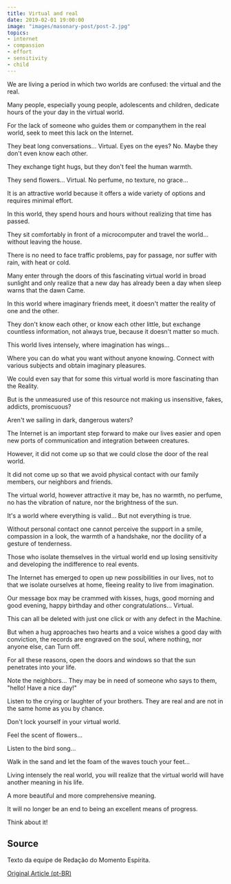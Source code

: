```yaml
---
title: Virtual and real
date: 2019-02-01 19:00:00
image: "images/masonary-post/post-2.jpg"
topics: 
- internet
- compassion
- effort
- sensitivity
- child
---
```



We are living a period in which two worlds are confused: the virtual and the real.

Many people, especially young people, adolescents and children, dedicate hours of the
your day in the virtual world.

For the lack of someone who guides them or companythem in the real world,
seek to meet this lack on the Internet.

They beat long conversations... Virtual. Eyes on the eyes? No. Maybe they don't even know each other.

They exchange tight hugs, but they don't feel the human warmth.

They send flowers... Virtual. No perfume, no texture, no grace...

It is an attractive world because it offers a wide variety of options and requires
minimal effort.

In this world, they spend hours and hours without realizing that time has passed.

They sit comfortably in front of a microcomputer and travel the world...
without leaving the house.

There is no need to face traffic problems, pay for passage, nor suffer
with rain, with heat or cold.

Many enter through the doors of this fascinating virtual world in broad sunlight and
only realize that a new day has already been a day when sleep warns that the dawn
Came.

In this world where imaginary friends meet, it doesn't matter the reality
of one and the other.

They don't know each other, or know each other little, but exchange countless information,
not always true, because it doesn't matter so much.

This world lives intensely, where imagination has wings...

Where you can do what you want without anyone knowing. Connect with
various subjects and obtain imaginary pleasures.

We could even say that for some this virtual world is more fascinating than the
Reality.

But is the unmeasured use of this resource not making us insensitive,
fakes, addicts, promiscuous?

Aren't we sailing in dark, dangerous waters?

The Internet is an important step forward to make our lives easier and open new
ports of communication and integration between creatures.

However, it did not come up so that we could close the door of the real world.

It did not come up so that we avoid physical contact with our family members, our
neighbors and friends.

The virtual world, however attractive it may be, has no warmth, no perfume, no
has the vibration of nature, nor the brightness of the sun.

It's a world where everything is valid... But not everything is true.

Without personal contact one cannot perceive the support in a smile, compassion in a
look, the warmth of a handshake, nor the docility of a gesture of tenderness.

Those who isolate themselves in the virtual world end up losing sensitivity and developing the
indifference to real events.

The Internet has emerged to open up new possibilities in our lives, not to
that we isolate ourselves at home, fleeing reality to live from imagination.

Our message box may be crammed with kisses, hugs, good morning and
good evening, happy birthday and other congratulations... Virtual.

This can all be deleted with just one click or with any defect in the
Machine.

But when a hug approaches two hearts and a voice wishes a good day with
conviction, the records are engraved on the soul, where nothing, nor anyone else, can
Turn off.

For all these reasons, open the doors and windows so that the sun penetrates into
your life.

Note the neighbors... They may be in need of someone who says to them, "hello!
Have a nice day!"

Listen to the crying or laughter of your brothers. They are real and are not in the
same home as you by chance.

Don't lock yourself in your virtual world.

Feel the scent of flowers...

Listen to the bird song...

Walk in the sand and let the foam of the waves touch your feet...

Living intensely the real world, you will realize that the virtual world will have
another meaning in his life.

A more beautiful and more comprehensive meaning.

It will no longer be an end to being an excellent means of progress.

Think about it!


## Source
Texto da equipe de Redação do Momento Espírita.


[Original Article (pt-BR)](http://www.momento.com.br/pt/ler_texto.php?id=1125)
